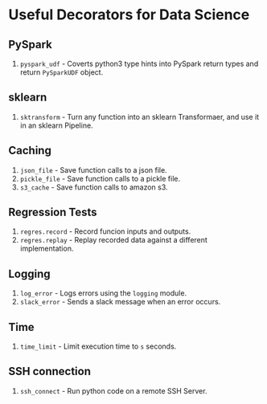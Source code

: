 # Useful Decorators for Data Science

  
## PySpark

  1. `pyspark_udf` - Coverts python3 type hints into PySpark return types and return `PySparkUDF` object.
  
## sklearn
  1. `sktransform` - Turn any function into an sklearn Transformaer, and use it in an sklearn Pipeline.
  
## Caching

  1. `json_file` - Save function calls to a json file.
  1. `pickle_file` - Save function calls to a pickle file.
  1. `s3_cache` - Save function calls to amazon s3.
  
## Regression Tests
  1. `regres.record` - Record funcion inputs and outputs.
  1. `regres.replay` - Replay recorded data against a different implementation.
  
## Logging
  1. `log_error` - Logs errors using the `logging` module.
  1. `slack_error` - Sends a slack message when an error occurs.
  
  
## Time
  1. `time_limit` - Limit execution time to `s` seconds.

## SSH connection
  1. `ssh_connect` - Run python code on a remote SSH Server.
